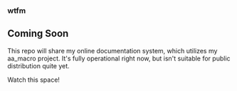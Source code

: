 ### wtfm

## Coming Soon

This repo will share my online documentation system, which utilizes my
aa_macro project. It's fully operational right now, but isn't suitable
for public distribution quite yet.

Watch this space!
